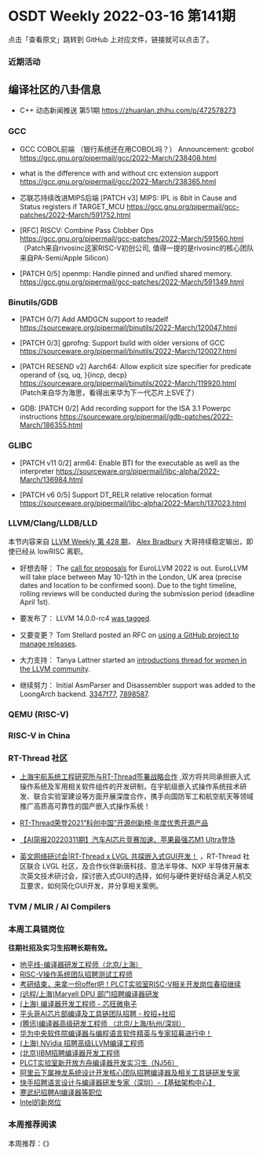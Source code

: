 # OSDT Weekly 2022-03-16 第141期

点击「查看原文」跳转到 GitHub 上对应文件，链接就可以点击了。

### 近期活动

## 编译社区的八卦信息

- C++ 动态新闻推送 第51期 https://zhuanlan.zhihu.com/p/472578273

### GCC

- GCC COBOL前端 （银行系统还在用COBOL吗？）
  Announcement: gcobol
  https://gcc.gnu.org/pipermail/gcc/2022-March/238408.html

- what is the difference with and without crc extension support
  https://gcc.gnu.org/pipermail/gcc/2022-March/238365.html

- 芯联芯持续改进MIPS后端
  [PATCH v3] MIPS: IPL is 8bit in Cause and Status registers if TARGET_MCU
  https://gcc.gnu.org/pipermail/gcc-patches/2022-March/591752.html

- [RFC] RISCV: Combine Pass Clobber Ops
  https://gcc.gnu.org/pipermail/gcc-patches/2022-March/591560.html
  （Patch来自rivosinc这家RISC-V初创公司, 值得一提的是rivosinc的核心团队来自PA-Semi/Apple Silicon）

- [PATCH 0/5] openmp: Handle pinned and unified shared memory.
  https://gcc.gnu.org/pipermail/gcc-patches/2022-March/591349.html

### Binutils/GDB

- [PATCH 0/7] Add AMDGCN support to readelf
  https://sourceware.org/pipermail/binutils/2022-March/120047.html

- [PATCH 0/3] gprofng: Support build with older versions of GCC
  https://sourceware.org/pipermail/binutils/2022-March/120027.html

- [PATCH RESEND v2] Aarch64: Allow explicit size specifier for predicate operand of {sq, uq, }{incp, decp}
  https://sourceware.org/pipermail/binutils/2022-March/119920.html
  (Patch来自华为海思，看得出来华为下一代芯片上SVE了）

- GDB: [PATCH 0/2] Add recording support for the ISA 3.1 Powerpc instructions
  https://sourceware.org/pipermail/gdb-patches/2022-March/186355.html

### GLIBC

- [PATCH v11 0/2] arm64: Enable BTI for the executable as well as the interpreter
   https://sourceware.org/pipermail/libc-alpha/2022-March/136984.html

- [PATCH v6 0/5] Support DT_RELR relative relocation format
   https://sourceware.org/pipermail/libc-alpha/2022-March/137023.html

### LLVM/Clang/LLDB/LLD

本节内容来自 [LLVM Weekly 第 428 期](http://llvmweekly.org/issue/428)，
[Alex Bradbury](https://www.linkedin.com/in/alex-bradbury/) 大哥持续稳定输出，即使已经从 lowRISC 离职。

* 好想去呀： The [call for proposals](https://discourse.llvm.org/t/eurollvm-2022-call-for-talk-proposals/60833) for EuroLLVM 2022 is out. EuroLLVM will take place between May 10-12th in the London, UK area (precise dates and location to be confirmed soon). Due to the tight timeline, rolling reviews will be conducted during the submission period (deadline April 1st).

* 要发布了： LLVM 14.0.0-rc4 [was tagged](https://discourse.llvm.org/t/14-0-0-rc4-has-been-tagged/60897).

* 又要变更？ Tom Stellard posted an RFC on [using a GitHub project to manage releases](https://discourse.llvm.org/t/rfc-using-a-github-project-for-managing-releases/60895).

* 大力支持： Tanya Lattner started an [introductions thread for women in the LLVM community](https://discourse.llvm.org/t/introductions/60760).

* 继续努力： Initial AsmParser and Disassembler support was added to the LoongArch backend.
  [3347f77](https://reviews.llvm.org/rG3347f77b8075),
  [7898587](https://reviews.llvm.org/rG7898587e948c).

### QEMU (RISC-V)

### RISC-V in China

### RT-Thread 社区

- [上海宇航系统工程研究所与RT-Thread签署战略合作](https://mp.weixin.qq.com/s/TwHjpupsQZXFGpKNBbdT1Q) ,双方将共同承担嵌入式操作系统及军用相关软件组件的开发研制，在宇航级嵌入式操作系统技术研发、联合实验室建设等方面开展深度合作，携手向国防军工和航空航天等领域推广高质高可靠性的国产嵌入式操作系统！

- [RT-Thread荣登2021“科创中国”开源创新榜·年度优秀开源产品](https://mp.weixin.qq.com/s/ym95zhNAFcJFdOStsJR-Qg)
- [【AI简报20220311期】汽车AI芯片竞赛加速、苹果最强芯M1 Ultra登场](https://mp.weixin.qq.com/s/tsDVummguWr42WDx5SNzkg)
- [英文网络研讨会|RT-Thread x LVGL 共探嵌入式GUI开发！](https://mp.weixin.qq.com/s/h2i3Pv8Tmzi3x4UTR5GNyw) ，RT-Thread 社区联合 LVGL 社区，及合作伙伴新唐科技、意法半导体、NXP 半导体开展本次英文技术研讨会，探讨嵌入式GUI的选择，如何与硬件更好结合满足人机交互要求，如何简化GUI开发，并分享相关案例。

### TVM / MLIR / AI Compilers

### 本周工具链岗位

**往期社招及实习生招聘长期有效。**

- [地平线-编译器研发工程师（北京/上海）](https://mp.weixin.qq.com/s/MYObl7iWIbyrTz9hCmKWYA)
- [RISC-V操作系统团队招聘测试工程师](https://mp.weixin.qq.com/s/inLFS4pI1F74m_oJ2I7xjQ)
- [考研结束，来拿一份offer吧！PLCT实验室RISC-V相关开发岗位春招继续](https://mp.weixin.qq.com/s/PWV5akv5kw3iOuHb-uSNrQ)
- [(远程/上海)Marvell DPU 部门招聘编译器研发](https://mp.weixin.qq.com/s/B6JjAhF3TZjezD1tjYHDaw)
- [(上海) 编译器开发工程师 - 芯旺微电子](https://mp.weixin.qq.com/s/nqe1-7qffnc0CaejYkpKyw)
- [平头哥AI芯片部编译及工具链团队招聘 - 校招+社招](https://mp.weixin.qq.com/s/kARbXtJotRPCNMrV-yOanA)
- [(腾讯)编译器高级研发工程师 （北京/上海/杭州/深圳）](https://mp.weixin.qq.com/s/DF-2qmHmpKZtJ1djHXM1Ug)
- [华为中央软件院编译器与编程语言软件精英与专家招募进行中！](https://mp.weixin.qq.com/s/VshbvWegM3eCdgK9d6v46A)
- [(上海) NVidia 招聘高级LLVM编译工程师](https://mp.weixin.qq.com/s/y6UmneY-UvzyhEvyCaoyEg)
- [(北京)IBM招聘编译器开发工程师](https://mp.weixin.qq.com/s/B_d1gjyrgncevOGWnV_Jfw)
- [PLCT实验室新开放方舟编译器开发实习生（NJ56）](https://mp.weixin.qq.com/s/lPp5RvjYhpDIGsp-luLzKQ)
- [阿里云下属神龙系统设计开发核心团队招聘编译器及相关工具链研发专家](https://mp.weixin.qq.com/s/h3ELBXBHfNjZCyCRixqnOQ)
- [快手招聘语言设计与编译器研发专家（深圳）-【基础架构中心】](https://mp.weixin.qq.com/s/QTWnlaBFtWQ3YThHJSIhbA)
- [寒武纪招聘AI编译器等职位](https://mp.weixin.qq.com/s/LWpDXEA2rJ1wx9mr8XoWxw)
- [Intel的新岗位](https://mp.weixin.qq.com/s/xs-deMCI4ob7WX0vIRZMZw)

### 本周推荐阅读

本周推荐：《》
